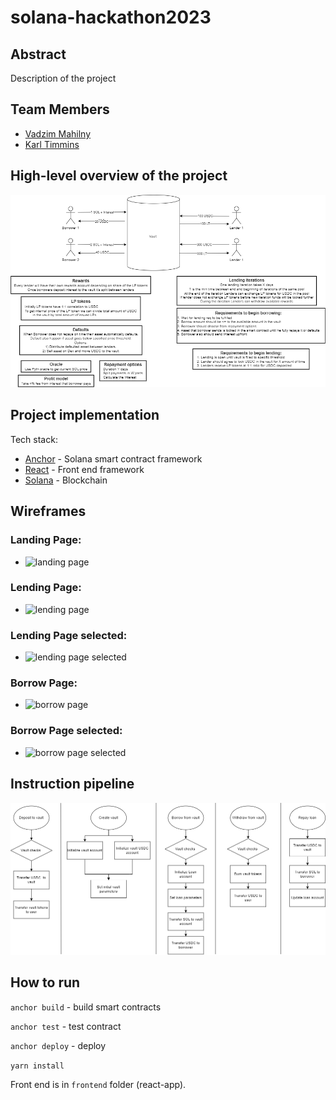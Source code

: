 # solana-hackathon2023

## Abstract
Description of the project

## Team Members
- [Vadzim Mahilny](https://github.com/MIDAV0)
- [Karl Timmins](https://github.com/Karlitoyo)


## High-level overview of the project
![Alt text](solanahackathon-Page-1.drawio.png)

## Project implementation
Tech stack:
- [Anchor](https://project-serum.github.io/anchor/getting-started/introduction.html) - Solana smart contract framework
- [React](https://reactjs.org/) - Front end framework
- [Solana](https://solana.com/) - Blockchain

## Wireframes
### Landing Page:
- ![landing page](https://github.com/MIDAV0/solana-hackathon2023/assets/30006896/8b487bfd-904d-48a1-9d59-a2cffd238760)
### Lending Page:
- ![lending page](https://github.com/MIDAV0/solana-hackathon2023/assets/30006896/90321821-cd06-4ca1-9249-66d8301d8320)
### Lending Page selected:
- ![lending page selected](https://github.com/MIDAV0/solana-hackathon2023/assets/30006896/c52e4af0-8dc7-4852-9643-472f7f45164e)
### Borrow Page:
- ![borrow page](https://github.com/MIDAV0/solana-hackathon2023/assets/30006896/e6700b43-2bad-448e-9f74-906ed325b7bc)
### Borrow Page selected:
- ![borrow page selected](https://github.com/MIDAV0/solana-hackathon2023/assets/30006896/e294dec8-fb13-4703-bf11-ef21a9d9a243)


## Instruction pipeline
![Alt text](solanahackathon-Instructions.drawio.png)


## How to run

`anchor build` - build smart contracts

`anchor test` - test contract

`anchor deploy` -  deploy

`yarn install`

Front end is in `frontend` folder (react-app).
